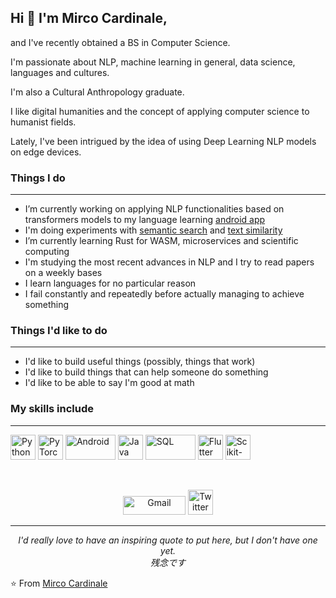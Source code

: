 

## Hi 👋 I'm Mirco Cardinale,

and I've recently obtained a BS in Computer Science. 

I'm passionate about NLP, machine learning in general, data science, languages and cultures. 

I'm also a Cultural Anthropology graduate.

I like digital humanities and the concept of applying computer science to humanist fields. 

Lately, I've been intrigued by the idea of using Deep Learning NLP models on edge devices.


### Things I do
---

- I’m currently working on applying NLP functionalities based on transformers models to my language learning [android app](https://github.com/cr1m5onk1ng/nala_android_app)
- I'm doing experiments with [semantic search](https://github.com/cr1m5onk1ng/semantic-search-api) and [text similarity](https://github.com/cr1m5onk1ng/text_similarity)
- I’m currently learning Rust for WASM, microservices and scientific computing
- I'm studying the most recent advances in NLP and I try to read papers on a weekly bases
- I learn languages for no particular reason
- I fail constantly and repeatedly before actually managing to achieve something

### Things I'd like to do
---

- I'd like to build useful things (possibly, things that work)
- I'd like to build things that can help someone do something
- I'd like to be able to say I'm good at math

### My skills include
---
<p align="left">
    <img title="Python" src="https://upload.wikimedia.org/wikipedia/commons/thumb/c/c3/Python-logo-notext.svg/768px-Python-logo-notext.svg.png" width="40" height="40" />
	<img title="PyTorch" src="https://upload.wikimedia.org/wikipedia/commons/9/96/Pytorch_logo.png"  height="40" />
	<img title="Android" src="https://www.investireoggi.it/tech/wp-content/uploads/sites/14/2017/11/Smartphone-Android-a-rischio-attacco-hacker-scoperta-falla-nel-sistema-di-sicurezza-640x342.jpg" width="80" height="40" />
	<img title="Java" src="https://www.bitmat.it/wp-content/uploads/2014/07/java-per-android-gratis-696x522.jpg" width="40" height="40" />
	<img title="SQL" src="https://italiancoders.it/wp-content/uploads/2017/10/sql-1.png" width="80" height="40" />
	<img title="Flutter" src="https://upload.wikimedia.org/wikipedia/commons/1/17/Google-flutter-logo.png"  height="40" />
	<img title="Scikit-learn" src="https://upload.wikimedia.org/wikipedia/commons/thumb/0/05/Scikit_learn_logo_small.svg/1200px-Scikit_learn_logo_small.svg.png"height="40" />
	
</p>
   
<br>
<p align="center">
    <a href="mailto:mirco.cardinale.91@gmail.com"><img alt="Gmail" src="https://raw.githubusercontent.com/Thomas-George-T/Thomas-George-T/master/assets/google-gmail.svg" title="Email" width="100" height="30" /></a>
    <a href="https://mirco-cardinale-portfolio.herokuapp.com/"><img alt="Twitter" src="https://cdn.pixabay.com/photo/2019/09/12/13/47/pictogram-4471660_1280.png" title="Website" height="40" /></a>
</p>
<hr \>
<p align="center">
   <i>I'd really love to have an inspiring quote to put here, but I don't have one yet.</i>
   <br>
   <i>残念です</i>
</p>       
 
 ⭐️ From [Mirco Cardinale](https://github.com/cr1m5onk1ng)
